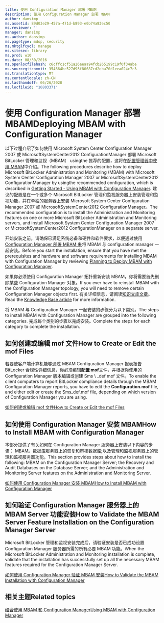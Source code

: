 ```yaml
---
title: 使用 Configuration Manager 部署 MBAM
description: 使用 Configuration Manager 部署 MBAM
author: dansimp
ms.assetid: 89d03e29-457a-471d-b893-e0b74a83ec50
ms.reviewer: ''
manager: dansimp
ms.author: dansimp
ms.pagetype: mdop, security
ms.mktglfcycl: manage
ms.sitesec: library
ms.prod: w10
ms.date: 08/30/2016
ms.openlocfilehash: c6cffc1cf51a26aeaa94fcb265199c19f0f34abe
ms.sourcegitcommit: 354664bc527d93f80687cd2eba70d1eea024c7c3
ms.translationtype: MT
ms.contentlocale: zh-CN
ms.lasthandoff: 06/26/2020
ms.locfileid: "10803371"
---
```

# <span data-ttu-id="bc8c6-103">使用 Configuration Manager 部署 MBAM</span><span class="sxs-lookup"><span data-stu-id="bc8c6-103">Deploying MBAM with Configuration Manager</span></span>


<span data-ttu-id="bc8c6-104">以下过程介绍了如何使用 Microsoft System Center Configuration Manager 2007 或 MicrosoftSystemCenter2012 ConfigurationManager 部署 Microsoft BitLocker 管理和监视（MBAM） usingthe 推荐的配置，这将在[配置管理器中使用 MBAM](getting-started---using-mbam-with-configuration-manager.md)中介绍。</span><span class="sxs-lookup"><span data-stu-id="bc8c6-104">The following procedures describe how to deploy Microsoft BitLocker Administration and Monitoring (MBAM) with Microsoft System Center Configuration Manager 2007 or MicrosoftSystemCenter2012 ConfigurationManager by usingthe recommended configuration, which is described in [Getting Started - Using MBAM with Configuration Manager](getting-started---using-mbam-with-configuration-manager.md).</span></span> <span data-ttu-id="bc8c6-105">建议的配置是在一个或多个 Microsoft BitLocker 管理和监视服务器上安装管理和监视功能，并在单独的服务器上安装 Microsoft System Center Configuration Manager 2007 或 MicrosoftSystemCenter2012 ConfigurationManager。</span><span class="sxs-lookup"><span data-stu-id="bc8c6-105">The recommended configuration is to install the Administration and Monitoring features on one or more Microsoft BitLocker Administration and Monitoring servers, and install Microsoft System Center Configuration Manager 2007 or MicrosoftSystemCenter2012 ConfigurationManager on a separate server.</span></span>

<span data-ttu-id="bc8c6-106">开始安装之前，请确保已满足系统必备和硬件和软件要求，以便通过使用[Configuration Manager 部署 MBAM 来](planning-to-deploy-mbam-with-configuration-manager-2.md)将 MBAM 与 configuration manager 一起安装。</span><span class="sxs-lookup"><span data-stu-id="bc8c6-106">Before you start the installation, ensure that you have met the prerequisites and hardware and software requirements for installing MBAM with Configuration Manager by reviewing [Planning to Deploy MBAM with Configuration Manager](planning-to-deploy-mbam-with-configuration-manager-2.md).</span></span>

<span data-ttu-id="bc8c6-107">如果你必须使用 Configuration Manager 拓扑重新安装 MBAM，你将需要首先删除某些 Configuration Manager 对象。</span><span class="sxs-lookup"><span data-stu-id="bc8c6-107">If you ever have to reinstall MBAM with the Configuration Manager topology, you will need to remove certain Configuration Manager objects first.</span></span> <span data-ttu-id="bc8c6-108">有关详细信息，请阅读[知识文库文章](https://go.microsoft.com/fwlink/?LinkId=286306)。</span><span class="sxs-lookup"><span data-stu-id="bc8c6-108">Read the [Knowledge Base article](https://go.microsoft.com/fwlink/?LinkId=286306) for more information.</span></span>

<span data-ttu-id="bc8c6-109">将 MBAM 与 Configuration Manager 一起安装的步骤分为以下类别。</span><span class="sxs-lookup"><span data-stu-id="bc8c6-109">The steps to install MBAM with Configuration Manager are grouped into the following categories.</span></span> <span data-ttu-id="bc8c6-110">完成每个类别的步骤以完成安装。</span><span class="sxs-lookup"><span data-stu-id="bc8c6-110">Complete the steps for each category to complete the installation.</span></span>

## <span data-ttu-id="bc8c6-111">如何创建或编辑 mof 文件</span><span class="sxs-lookup"><span data-stu-id="bc8c6-111">How to Create or Edit the mof Files</span></span>


<span data-ttu-id="bc8c6-112">若要使客户端计算机能够通过 MBAM Configuration Manager 报表报告 BitLocker 合规性详细信息，你必须编辑**配置 mof**文件，并根据你使用的 Configuration Manager 版本编辑或创建 Sms \ _def mof 文件。</span><span class="sxs-lookup"><span data-stu-id="bc8c6-112">To enable the client computers to report BitLocker compliance details through the MBAM Configuration Manager reports, you have to edit the **Configuration.mof** file, and either edit or create the Sms\_def.mof file, depending on which version of Configuration Manager you are using.</span></span>

[<span data-ttu-id="bc8c6-113">如何创建或编辑 mof 文件</span><span class="sxs-lookup"><span data-stu-id="bc8c6-113">How to Create or Edit the mof Files</span></span>](how-to-create-or-edit-the-mof-files.md)

## <span data-ttu-id="bc8c6-114">如何使用 Configuration Manager 安装 MBAM</span><span class="sxs-lookup"><span data-stu-id="bc8c6-114">How to Install MBAM with Configuration Manager</span></span>


<span data-ttu-id="bc8c6-115">本部分提供了有关如何在 Configuration Manager 服务器上安装以下内容的步骤： MBAM。数据库服务器上的恢复和审核数据库;以及管理和监视服务器上的管理和监视服务器功能。</span><span class="sxs-lookup"><span data-stu-id="bc8c6-115">This section provides steps about how to install the following: MBAM on the Configuration Manager Server; the Recovery and Audit Databases on the Database Server; and the Administration and Monitoring Server features on the Administration and Monitoring Server.</span></span>

[<span data-ttu-id="bc8c6-116">如何使用 Configuration Manager 安装 MBAM</span><span class="sxs-lookup"><span data-stu-id="bc8c6-116">How to Install MBAM with Configuration Manager</span></span>](how-to-install-mbam-with-configuration-manager.md)

## <span data-ttu-id="bc8c6-117">如何验证 Configuration Manager 服务器上的 MBAM Server 功能安装</span><span class="sxs-lookup"><span data-stu-id="bc8c6-117">How to Validate the MBAM Server Feature Installation on the Configuration Manager Server</span></span>


<span data-ttu-id="bc8c6-118">Microsoft BitLocker 管理和监视安装完成后，请验证安装是否已成功设置 Configuration Manager 服务器所需的所有必要 MBAM 功能。</span><span class="sxs-lookup"><span data-stu-id="bc8c6-118">When the Microsoft BitLocker Administration and Monitoring installation is complete, validate that the installation has successfully set up all the necessary MBAM features required for the Configuration Manager Server.</span></span>

[<span data-ttu-id="bc8c6-119">如何使用 Configuration Manager 验证 MBAM 安装</span><span class="sxs-lookup"><span data-stu-id="bc8c6-119">How to Validate the MBAM Installation with Configuration Manager</span></span>](how-to-validate-the-mbam-installation-with-configuration-manager.md)

## <span data-ttu-id="bc8c6-120">相关主题</span><span class="sxs-lookup"><span data-stu-id="bc8c6-120">Related topics</span></span>


[<span data-ttu-id="bc8c6-121">结合使用 MBAM 和 Configuration Manager</span><span class="sxs-lookup"><span data-stu-id="bc8c6-121">Using MBAM with Configuration Manager</span></span>](using-mbam-with-configuration-manager.md)

 

 






